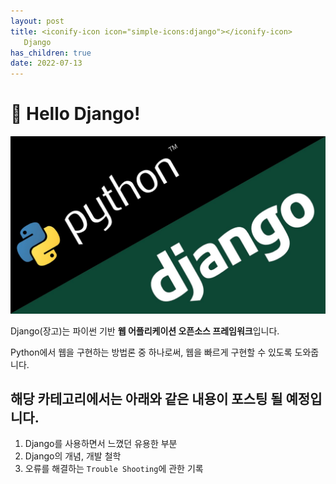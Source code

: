 ```yaml
---
layout: post
title: <iconify-icon icon="simple-icons:django"></iconify-icon>
   Django
has_children: true
date: 2022-07-13
---
```

# 👋 Hello Django!
![img.png](/assets/images/django/img.png)

Django(장고)는 파이썬 기반 **웹 어플리케이션 오픈소스 프레임워크**입니다. 

Python에서 웹을 구현하는 방법론 중 하나로써, 웹을 빠르게 구현할 수 있도록 도와줍니다.

## 해당 카테고리에서는 아래와 같은 내용이 포스팅 될 예정입니다.
1. Django를 사용하면서 느꼈던 유용한 부분
2. Django의 개념, 개발 철학
3. 오류를 해결하는 `Trouble Shooting`에 관한 기록

